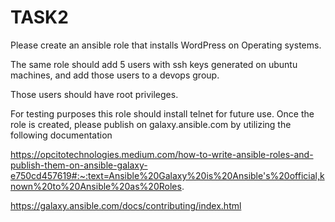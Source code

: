 # TASK2 

Please create an ansible role that installs WordPress on Operating systems. 

The same role should add 5 users with ssh keys generated on ubuntu machines, and add those users to a devops group.

Those users should have root privileges.

 For testing purposes this role should install telnet for future use. 
Once the role is created, please publish on galaxy.ansible.com by utilizing the following documentation

https://opcitotechnologies.medium.com/how-to-write-ansible-roles-and-publish-them-on-ansible-galaxy-e750cd457619#:~:text=Ansible%20Galaxy%20is%20Ansible's%20official,known%20to%20Ansible%20as%20Roles.

https://galaxy.ansible.com/docs/contributing/index.html
